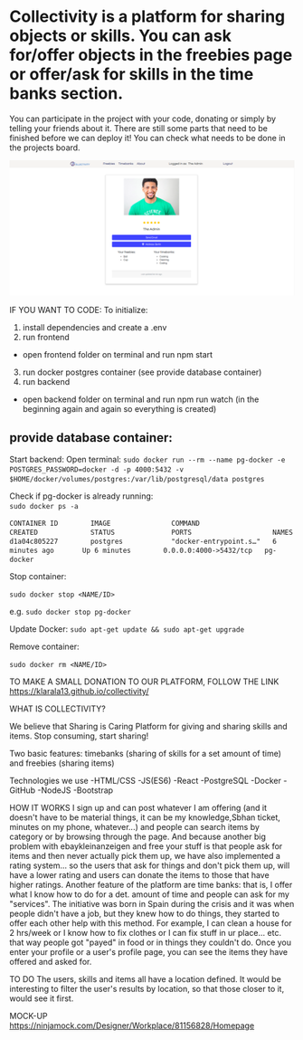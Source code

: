 # Collectivity is a platform for sharing objects or skills. You can ask for/offer objects in the freebies page or offer/ask for skills in the time banks section.

You can participate in the project with your code, donating or simply by telling your friends about it. There are still some parts that need to be finished before we can deploy it! You can check what needs to be done in the projects board.

![alt coder girls](./frontend/src/assets/collectivity.png)

IF YOU WANT TO CODE:
To initialize:

1. install dependencies and create a .env
2. run frontend

- open frontend folder on terminal and run npm start

3. run docker postgres container (see provide database container)
4. run backend

- open backend folder on terminal and run npm run watch (in the beginning again and again so everything is created)

## provide database container:

Start backend: Open terminal:
`sudo docker run --rm --name pg-docker -e POSTGRES_PASSWORD=docker -d -p 4000:5432 -v $HOME/docker/volumes/postgres:/var/lib/postgresql/data postgres`

Check if pg-docker is already running:  
`sudo docker ps -a`

```
CONTAINER ID        IMAGE               COMMAND                  CREATED             STATUS              PORTS                    NAMES
d1a04c805227        postgres            "docker-entrypoint.s…"   6 minutes ago       Up 6 minutes        0.0.0.0:4000->5432/tcp   pg-docker

```

Stop container:

`sudo docker stop <NAME/ID>`

e.g. `sudo docker stop pg-docker`

Update Docker:
`sudo apt-get update && sudo apt-get upgrade`

Remove container:

`sudo docker rm <NAME/ID>`

TO MAKE A SMALL DONATION TO OUR PLATFORM, FOLLOW THE LINK https://klarala13.github.io/collectivity/

WHAT IS COLLECTIVITY?

We believe that Sharing is Caring
Platform for giving and sharing skills and items. Stop consuming, start sharing!

Two basic features: timebanks (sharing of skills for a set amount of time) and freebies (sharing items)

Technologies we use
-HTML/CSS
-JS(ES6)
-React
-PostgreSQL
-Docker
-GitHub
-NodeJS
-Bootstrap

HOW IT WORKS
I sign up and can post whatever I am offering (and it doesn't have to be material things, it can be my knowledge,Sbhan ticket, minutes on my phone, whatever...) and people can search items by category or by browsing through the page.
And because another big problem with ebaykleinanzeigen and free your stuff is that people ask for items and then never actually pick them up, we have also implemented a rating system... so the users that ask for things and don't pick them up, will have a lower rating and users can donate the items to those that have higher ratings.
Another feature of the platform are time banks: that is, I offer what I know how to do for a det. amount of time and people can ask for my "services". The initiative was born in Spain during the crisis and it was when people didn't have a job, but they knew how to do things, they started to offer each other help with this method. For example, I can clean a house for 2 hrs/week or I know how to fix clothes or I can fix stuff in ur place... etc. that way people got "payed" in food or in things they couldn't do.
Once you enter your profile or a user's profile page, you can see the items they have offered and asked for.

TO DO
The users, skills and items all have a location defined. It would be interesting to filter the user's results by location, so that those closer to it, would see it first.

MOCK-UP
https://ninjamock.com/Designer/Workplace/81156828/Homepage

